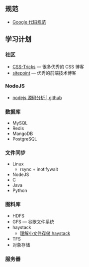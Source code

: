 
## 规范

- [Google 代码规范](https://google.github.io/styleguide/)  

## 学习计划

### 社区

- [CSS-Tricks](https://css-tricks.com) — 很多优秀的 CSS 博客
- [sitepoint](https://www.sitepoint.com/blog/) — 优秀的前端技术博客

### NodeJS

- [nodejs 源码分析 | github](https://github.com/nonelittlesong/understand-nodejs)

### 数据库

- MySQL
- Redis
- MangoDB
- PostgreSQL

### 文件同步

- Linux
  - rsync + inotifywait
- NodeJS
- C
- Java
- Python

### 图料库

- HDFS
- GFS — 谷歌文件系统
- haystack
  - [理解小文件存储 haystack](https://www.jianshu.com/p/29bd95e5db20)
- TFS
- 对象存储

### 服务器
